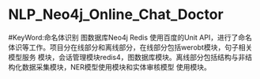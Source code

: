 # NLP_Neo4j_Online_Chat_Doctor
#KeyWord:命名体识别 图数据库Neo4j Redis
使用百度的Unit API，进行了命名体识等工作。项目分在线部分和离线部分，在线部分包括werobt模块，句子相关模型服务 模块，会话管理模块redis4，图数据库模块。离线部分包括结构与非结构化数据采集模块，NER模型使用模块和实体审核模型 使用模块。
